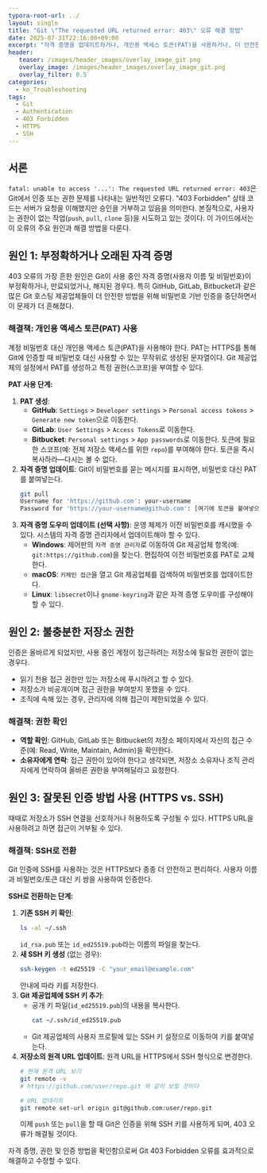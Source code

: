 ```yaml
---
typora-root-url: ../
layout: single
title: "Git \"The requested URL returned error: 403\" 오류 해결 방법"
date: 2025-07-31T22:16:00+09:00
excerpt: "자격 증명을 업데이트하거나, 개인용 액세스 토큰(PAT)을 사용하거나, 더 안전한 액세스를 위해 SSH 인증으로 전환하여 Git 403 Forbidden 오류를 해결하세요."
header:
   teaser: /images/header_images/overlay_image_git.png
   overlay_image: /images/header_images/overlay_image_git.png
   overlay_filter: 0.5
categories:
  - ko_Troubleshooting
tags:
  - Git
  - Authentication
  - 403 Forbidden
  - HTTPS
  - SSH
---
```


## 서론

`fatal: unable to access '...': The requested URL returned error: 403`은 Git에서 인증 또는 권한 문제를 나타내는 일반적인 오류다. "403 Forbidden" 상태 코드는 서버가 요청을 이해했지만 승인을 거부하고 있음을 의미한다. 본질적으로, 사용자는 권한이 없는 작업(`push`, `pull`, `clone` 등)을 시도하고 있는 것이다. 이 가이드에서는 이 오류의 주요 원인과 해결 방법을 다룬다.

## 원인 1: 부정확하거나 오래된 자격 증명

403 오류의 가장 흔한 원인은 Git이 사용 중인 자격 증명(사용자 이름 및 비밀번호)이 부정확하거나, 만료되었거나, 해지된 경우다. 특히 GitHub, GitLab, Bitbucket과 같은 많은 Git 호스팅 제공업체들이 더 안전한 방법을 위해 비밀번호 기반 인증을 중단하면서 이 문제가 더 흔해졌다.

### 해결책: 개인용 액세스 토큰(PAT) 사용

계정 비밀번호 대신 개인용 액세스 토큰(PAT)을 사용해야 한다. PAT는 HTTPS를 통해 Git에 인증할 때 비밀번호 대신 사용할 수 있는 무작위로 생성된 문자열이다. Git 제공업체의 설정에서 PAT를 생성하고 특정 권한(스코프)을 부여할 수 있다.

**PAT 사용 단계:**
1.  **PAT 생성**:
    -   **GitHub**: `Settings` > `Developer settings` > `Personal access tokens` > `Generate new token`으로 이동한다.
    -   **GitLab**: `User Settings` > `Access Tokens`로 이동한다.
    -   **Bitbucket**: `Personal settings` > `App passwords`로 이동한다.
    토큰에 필요한 스코프(예: 전체 저장소 액세스를 위한 `repo`)를 부여해야 한다. 토큰을 즉시 복사하라—다시는 볼 수 없다.
2.  **자격 증명 업데이트**: Git이 비밀번호를 묻는 메시지를 표시하면, 비밀번호 대신 PAT를 붙여넣는다.
    ```bash
    git pull
    Username for 'https://github.com': your-username
    Password for 'https://your-username@github.com': [여기에 토큰을 붙여넣으세요]
    ```
3.  **자격 증명 도우미 업데이트 (선택 사항)**: 운영 체제가 이전 비밀번호를 캐시했을 수 있다. 시스템의 자격 증명 관리자에서 업데이트해야 할 수 있다.
    -   **Windows**: 제어판의 `자격 증명 관리자`로 이동하여 Git 제공업체 항목(예: `git:https://github.com`)을 찾는다. 편집하여 이전 비밀번호를 PAT로 교체한다.
    -   **macOS**: `키체인 접근`을 열고 Git 제공업체를 검색하여 비밀번호를 업데이트한다.
    -   **Linux**: `libsecret`이나 `gnome-keyring`과 같은 자격 증명 도우미를 구성해야 할 수 있다.

## 원인 2: 불충분한 저장소 권한

인증은 올바르게 되었지만, 사용 중인 계정이 접근하려는 저장소에 필요한 권한이 없는 경우다.

-   읽기 전용 접근 권한만 있는 저장소에 푸시하려고 할 수 있다.
-   저장소가 비공개이며 접근 권한을 부여받지 못했을 수 있다.
-   조직에 속해 있는 경우, 관리자에 의해 접근이 제한되었을 수 있다.

### 해결책: 권한 확인

-   **역할 확인**: GitHub, GitLab 또는 Bitbucket의 저장소 페이지에서 자신의 접근 수준(예: Read, Write, Maintain, Admin)을 확인한다.
-   **소유자에게 연락**: 접근 권한이 있어야 한다고 생각되면, 저장소 소유자나 조직 관리자에게 연락하여 올바른 권한을 부여해달라고 요청한다.

## 원인 3: 잘못된 인증 방법 사용 (HTTPS vs. SSH)

때때로 저장소가 SSH 연결을 선호하거나 허용하도록 구성될 수 있다. HTTPS URL을 사용하려고 하면 접근이 거부될 수 있다.

### 해결책: SSH로 전환

Git 인증에 SSH를 사용하는 것은 HTTPS보다 종종 더 안전하고 편리하다. 사용자 이름과 비밀번호/토큰 대신 키 쌍을 사용하여 인증한다.

**SSH로 전환하는 단계:**
1.  **기존 SSH 키 확인**:
    ```bash
    ls -al ~/.ssh
    ```
    `id_rsa.pub` 또는 `id_ed25519.pub`라는 이름의 파일을 찾는다.
2.  **새 SSH 키 생성** (없는 경우):
    ```bash
    ssh-keygen -t ed25519 -C "your_email@example.com"
    ```
    안내에 따라 키를 저장한다.
3.  **Git 제공업체에 SSH 키 추가**:
    -   공개 키 파일(`id_ed25519.pub`)의 내용을 복사한다.
        ```bash
        cat ~/.ssh/id_ed25519.pub
        ```
    -   Git 제공업체의 사용자 프로필에 있는 SSH 키 설정으로 이동하여 키를 붙여넣는다.
4.  **저장소의 원격 URL 업데이트**: 원격 URL을 HTTPS에서 SSH 형식으로 변경한다.
    ```bash
    # 현재 원격 URL 보기
    git remote -v
    # https://github.com/user/repo.git 와 같이 보일 것이다

    # URL 업데이트
    git remote set-url origin git@github.com:user/repo.git
    ```
    이제 `push` 또는 `pull`을 할 때 Git은 인증을 위해 SSH 키를 사용하게 되며, 403 오류가 해결될 것이다.

자격 증명, 권한 및 인증 방법을 확인함으로써 Git 403 Forbidden 오류를 효과적으로 해결하고 수정할 수 있다.
